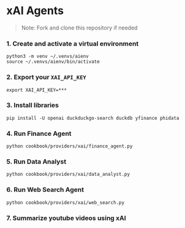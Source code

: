 # xAI Agents

> Note: Fork and clone this repository if needed

### 1. Create and activate a virtual environment

```shell
python3 -m venv ~/.venvs/aienv
source ~/.venvs/aienv/bin/activate
```

### 2. Export your `XAI_API_KEY`

```shell
export XAI_API_KEY=***
```

### 3. Install libraries

```shell
pip install -U openai duckduckgo-search duckdb yfinance phidata
```

### 4. Run Finance Agent

```shell
python cookbook/providers/xai/finance_agent.py
```

### 5. Run Data Analyst

```shell
python cookbook/providers/xai/data_analyst.py
```

### 6. Run Web Search Agent

```shell
python cookbook/providers/xai/web_search.py
```

### 7. Summarize youtube videos using xAI
